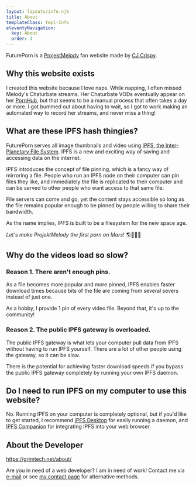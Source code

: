 ```yaml
---
layout: layouts/info.njk
title: About
templateClass: tmpl-Info
eleventyNavigation:
  key: About
  order: 3
---
```


FuturePorn is a [ProjektMelody](https://twitter.com/projektmelody) fan website made by [CJ Crispy](https://grimtech.net/about).

## Why this website exists

I created this website because I love naps. While napping, I often missed Melody's Chaturbate streams. Her Chaturbate VODs eventually appear on her [PornHub](https://www.pornhub.com/model/projekt-melody), but that seems to be a manual process that often takes a day or more. I got bummed out about having to wait, so I got to work making an automated way to record her streams, and never miss a thing!

## What are these IPFS hash thingies?

FuturePorn serves all image thumbnails and video using [IPFS, the Inter-Planetary File System](https://ipfs.io). IPFS is a new and exciting way of saving and accessing data on the internet.

IPFS introduces the concept of file pinning, which is a fancy way of mirroring a file. People who run an IPFS node on their computer can pin files they like, and immediately the file is replicated to their computer and can be served to other people who want access to that same file.

File servers can come and go, yet the content stays accessible so long as the file remains popular enough to be pinned by people willing to share their bandwidth.

As the name implies, IPFS is built to be a filesystem for the new space age.

_Let's make ProjektMelody the first porn on Mars!_ 🌎📡🚀🌌


## Why do the videos load so slow?

### Reason 1. There aren't enough pins.

As a file becomes more popular and more pinned, IPFS enables faster download times because bits of the file are coming from several severs instead of just one.

As a hobby, I provide 1 pin of every video file. Beyond that, it's up to the community!


### Reason 2. The public IPFS gateway is overloaded.

The public IPFS gateway is what lets your computer pull data from IPFS without having to run IPFS yourself. There are a lot of other people using the gateway, so it can be slow. 

There is the potential for achieving faster download speeds if you bypass the public IPFS gateway completely by running your own IPFS daemon.


## Do I need to run IPFS on my computer to use this website?

No. Running IPFS on your computer is completely optional, but if you'd like to get started, I recommend [IPFS Desktop](https://docs.ipfs.io/install/ipfs-desktop/) for easily running a daemon, and [IPFS Companion](https://docs.ipfs.io/install/ipfs-companion/) for integrating IPFS into your web browser.


## About the Developer

https://grimtech.net/about/

Are you in need of a web developer? I am in need of work! Contact me via [e-mail](mailto:chris@grimtech.net) or see [my contact page](https://grimtech.net/contact) for alternative methods.
